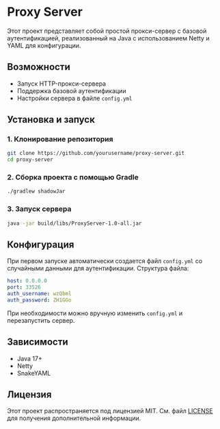 # Proxy Server

Этот проект представляет собой простой прокси-сервер с базовой аутентификацией, реализованный на Java с использованием Netty и YAML для конфигурации.

## Возможности
- Запуск HTTP-прокси-сервера
- Поддержка базовой аутентификации
- Настройки сервера в файле `config.yml`

## Установка и запуск

### 1. Клонирование репозитория
```sh
git clone https://github.com/yourusername/proxy-server.git
cd proxy-server
```

### 2. Сборка проекта с помощью Gradle
```sh
./gradlew shadowJar
```

### 3. Запуск сервера
```sh
java -jar build/libs/ProxyServer-1.0-all.jar
```

## Конфигурация
При первом запуске автоматически создается файл `config.yml` со случайными данными для аутентификации. Структура файла:
```yaml
host: 0.0.0.0
port: 33526
auth_username: wzQbml
auth_password: ZH1GGo
```

При необходимости можно вручную изменить `config.yml` и перезапустить сервер.

## Зависимости
- Java 17+
- Netty
- SnakeYAML

## Лицензия
Этот проект распространяется под лицензией MIT. См. файл [LICENSE](LICENSE) для получения дополнительной информации.

